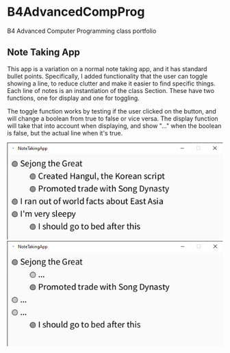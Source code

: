 # B4AdvancedCompProg
B4 Advanced Computer Programming class portfolio

## Note Taking App
This app is a variation on a normal note taking app, and it has standard bullet points. Specifically, I added functionality that the user can toggle showing a line, to reduce clutter and make it easier to find specific things.
Each line of notes is an instantiation of the class Section. These have two functions, one for display and one for toggling. 

The toggle function works by testing if the user clicked on the button, and will change a boolean from true to false or vice versa.
The display function will take that into account when displaying, and show "..." when the boolean is false, but the actual line when it's true.

![Demonstration 1](images/demonstration1.PNG)
![Demonstration 2](images/demonstration2.PNG)

